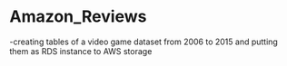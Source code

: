 # Amazon_Reviews
-creating tables of a video game dataset from 2006 to 2015 and putting them as RDS instance to AWS storage
